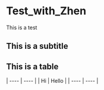 # Test_with_Zhen
This is a test

## This is a subtitle

## This is a table

| ---- | ---- |
| Hi | Hello |
| ---- | ---- |

